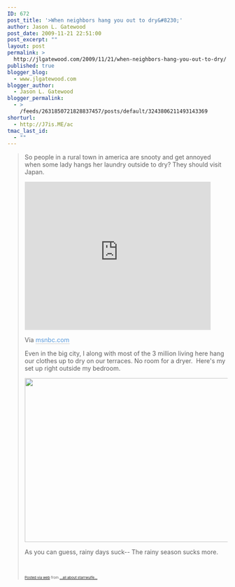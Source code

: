 ```yaml
---
ID: 672
post_title: '>When neighbors hang you out to dry&#8230;'
author: Jason L. Gatewood
post_date: 2009-11-21 22:51:00
post_excerpt: ""
layout: post
permalink: >
  http://jlgatewood.com/2009/11/21/when-neighbors-hang-you-out-to-dry/
published: true
blogger_blog:
  - www.jlgatewood.com
blogger_author:
  - Jason L. Gatewood
blogger_permalink:
  - >
    /feeds/2631850721828837457/posts/default/3243806211493143369
shorturl:
  - http://J7is.ME/ac
tmac_last_id:
  - ""
---
```

><p>So people in a rural town in america are snooty and get annoyed when some lady hangs her laundry outside to dry? They should visit Japan.</p>  <div><iframe scrolling="no" src="http://www.msnbc.msn.com/id/22425001/vp/34062685#34062685" frameborder="0" height="339" width="425"></iframe></div>  <p>Via <a href="http://www.msnbc.msn.com" style="text-decoration: none !important; border-bottom: 1px dotted #999 !important; font-weight: normal !important; height: 13px; color: #5799DB !important;">msnbc.com</a></p>  <p>Even in the big city, I along with most of the 3 million living here hang our clothes up to dry on our terraces. No room for a dryer.  Here's my set up right outside my bedroom.</p>  <p><a href="http://posterous.com/getfile/files.posterous.com/starrwulfe/qeACEvgmFGCjfmzbfGoCHFpqtCJlbqgGDApjzoswkqzubxBsnbGwJDDzdDIv/IMG_0077.jpg.scaled1000.jpg"><img src="http://posterous.com/getfile/files.posterous.com/starrwulfe/qeACEvgmFGCjfmzbfGoCHFpqtCJlbqgGDApjzoswkqzubxBsnbGwJDDzdDIv/IMG_0077.jpg.scaled500.jpg" width="500" height="375" /></a> </p>  <p>As you can guess, rainy days suck-- The rainy season sucks more.</p>  <p> </p>      <p style="font-size: 8px;">  <a href="http://posterous.com">Posted via web</a>   from <a href="http://starrwulfe.posterous.com/hang-those-neighbors-out-to-dry">...all about starrwulfe...</a>  </p>